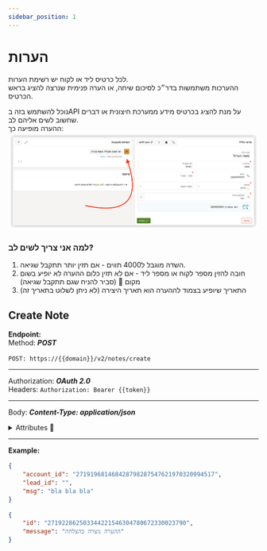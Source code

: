 ```yaml
---
sidebar_position: 1
---
```


# הערות
לכל כרטיס ליד או לקוח יש רשימת הערות.  
ההערכות משתמשות בדר״כ לסיכום שיחה, או הערה פנימית שנרצה להציג בראש הכרטיס.

נוכל להשתמש בזה בAPI על מנת להציג בכרטיס מידע ממערכת חיצונית או דברים שחשוב לשים אליהם לב.  
ההערה מופיעה כך:  
![הערה בכרטיס](/img/api-notes.png)

### למה אני צריך לשים לב?
1. השדה מוגבל ל4000 תווים - אם תזין יותר תתקבל שגיאה.
2. חובה להזין מספר לקוח או מספר ליד - אם לא תזין כלום ההערה לא יופיע בשום מקום 🧐 (סביר להניח שגם תתקבל שגיאה)
3. התאריך שיופיע בצמוד לההערה הוא תאריך היצירה (לא ניתן לשלוט בתאריך זה)

<div class="api-docs api-sec">

## Create Note

**Endpoint:**  
Method: ***POST***
<div class="end-point"><code>POST: https://&#123;&#123;domain&#125;&#125;/v2/notes/create</code></div>

***
Authorization: ***OAuth 2.0***  
Headers: ``Authorization: Bearer {{token}}``
***
Body: ***Content-Type: application/json***


<details>
  <summary>Attributes 🤖</summary>
  <div class="api-att">

| Required | Key        | Value    |    Note    |
| :------: | ---------- | -------- | :--------: |
|          | account_id | `string` |  מזהה לקוח |
|          | lead_id    | `string` |  מזהה ליד  |
|     ✓    | msg        | `string` | תוכן ההערה |

  </div>
</details>


***
**Example:**
```json title="Request - Status Code: 201 Created"
{
    "account_id": "271919681468428798287547621970320994517",
    "lead_id": "",
    "msg": "bla bla bla"
}
```

```json title="Response"
{
    "id": "271922862503344221546304780672330023790",
    "message": "ההערה נוצרה בהצלחה"
}
```
</div>